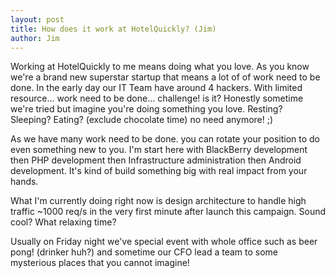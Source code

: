 ```yaml
---
layout: post
title: How does it work at HotelQuickly? (Jim)
author: Jim
---
```


Working at HotelQuickly to me means doing what you love. 
As you know we're a brand new superstar startup that means a lot of of work need to be done. 
In the early day our IT Team have around 4 hackers. 
With limited resource... work need to be done... challenge! is it? 
Honestly sometime we're tried but imagine you're doing something you love. Resting? Sleeping? 
Eating? (exclude chocolate time) no need anymore! ;)

As we have many work need to be done. you can rotate your position to do even something new to you. 
I'm start here with BlackBerry development then PHP development then Infrastructure administration then Android development.
It's kind of build something big with real impact from your hands. 

What I'm currently doing right now is design architecture to handle high traffic ~1000 req/s in the very first minute 
after launch this campaign. Sound cool? What relaxing time? 

Usually on Friday night we've special event with whole office such as beer pong! (drinker huh?) 
and sometime our CFO lead a team to some mysterious places that you cannot imagine!
